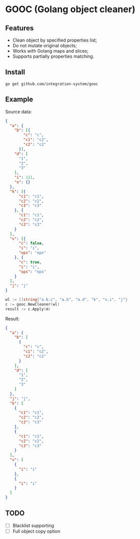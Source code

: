 # GOOC (Golang object cleaner)

## Features
* Clean object by specified properties list;
* Do not mutate original objects;
* Works with Golang maps and slices;
* Supports partially properties matching.

## Install

```
go get github.com/integration-system/gooc
```

## Example

Source data:
```json
{
  "a": {
    "b": [{
        "c": "c",
        "c1": "c2",
        "c2": "c2"
      }],
    "d": [
      "1",
      "2",
      "3"
    ],
    "i": 111,
    "o": {}
  },
  "k": [{
      "c1": "c1",
      "c2": "c2",
      "c3": "c3"
    }, {
      "c1": "c1",
      "c2": "c2",
      "c3": "c3"
    }
  ],
  "v": [{
      "c": false,
      "i": "i",
      "ops": "ops"
    }, {
      "c": true,
      "i": "i",
      "ops": "ops"
    }
  ],
  "j": "j"
}
```
```go
wl := []string{"a.b.c", "a.b", "a.d", "k", "v.i", "j"}
c := gooc.NewCleaner(wl)
result := c.Apply(m)
```
Result:
```json
{
  "a": {
    "b": [
      {
        "c": "c",
        "c1": "c2",
        "c2": "c2"
      }
    ],
    "d": [
      "1",
      "2",
      "3"
    ]
  },
  "j": "j",
  "k": [
    {
      "c1": "c1",
      "c2": "c2",
      "c3": "c3"
    },
    {
      "c1": "c1",
      "c2": "c2",
      "c3": "c3"
    }
  ],
  "v": [
    {
      "i": "i"
    },
    {
      "i": "i"
    }
  ]
}
```

## TODO
* [ ] Blacklist supporting
* [ ] Full object copy option
